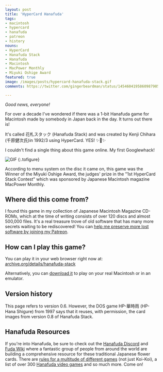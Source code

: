 ```yaml
---
layout: post
title: 'HyperCard Hanafuda'
tags:
- macintosh
- hypercard
- hanafuda
- patreon
- history
nouns:
- HyperCard
- Hanafuda Stack
- Hanafuda
- Macintosh
- MacPower Monthly
- Miyuki Oshige Award
featured: true
image: /images/posts/hypercard-hanafuda-stack.gif
comments: https://twitter.com/gingerbeardman/status/1454604195860987905

---
```


*Good news, everyone!*

For over a decade I've wondered if there was a 1-bit Hanafuda game for Macintosh made by somebody in Japan back in the day. It turns out there is!

It's called 花札スタック (Hanafuda Stack) and was created by Kenji Chihara (千原健次氏)in 1992/3 using HyperCard. YES! ✨🎴✨

I couldn't find a single thing about this game online. My first Googlewhack!

![GIF](https://cdn.gingerbeardman.com/images/posts/hypercard-hanafuda-stack.gif#pixel "花札スタック (Hanafuda Stack)")
{:.tofigure}

According to menu system on the disc it came on, this game was the Winner of the Miyuki Oshige Award, the judges' prize in the "1st HyperCard Stack Contest" which was sponsored by Japanese Macintosh magazine MacPower Monthly.

## Where did this come from?

I found this game in my collection of Japanese Macintosh Magazine CD-ROMs, which at the time of writing consists of over 120 discs and almost 500,000 files. It's a real treasure trove of old software that has many more secrets waiting to be rediscovered! You can [help me preserve more lost software by joining my Patreon](https://www.patreon.com/gingerbeardman).

## How can I play this game?

You can play it in your web browser right now at: [archive.org/details/hanafuda-stack](https://archive.org/details/hanafuda-stack)

Alternatively, you can [download it](https://macintoshgarden.org/games/hanafuda-stack) to play on your real Macintosh or in an emulator.

## Version history

This page refers to version 0.6. However, the DOS game HP-華時雨 (HP-Hana Shigure) from 1997 says that it reuses, with permission, the card images from version 0.8 of Hanafuda Stack.

## Hanafuda Resources

If you're into Hanafuda, be sure to check out the [Hanafuda Discord](https://discord.com/invite/mKbdwy9) and [Fuda Wiki](https://www.fudawiki.org/) where a fantastic group of people from around the world are building a comprehensive resource for these traditional Japanese flower cards. There are [rules for a multitude of different games](https://www.fudawiki.org/en/hanafuda/games) (not just Koi-Koi), a list of over 300 [Hanafuda video games](https://www.fudawiki.org/en/hanafuda/video-games) and so much more. Come on!
